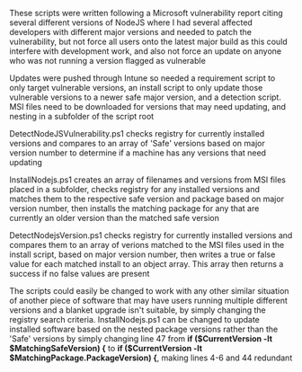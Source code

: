 These scripts were written following a Microsoft vulnerability report citing several different versions of NodeJS where I had several affected developers with different major versions and needed to patch the vulnerability, but not force all users onto the latest major build as this could interfere with development work, and also not force an update on anyone who was not running a version flagged as vulnerable

Updates were pushed through Intune so needed a requirement script to only target vulnerable versions, an install script to only update those vulnerable versions to a newer safe major version, and a detection script. MSI files need to be downloaded for versions that may need updating, and nesting in a subfolder of the script root

DetectNodeJSVulnerability.ps1 checks registry for currently installed versions and compares to an array of 'Safe' versions based on major version number to determine if a machine has any versions that need updating

InstallNodejs.ps1 creates an array of filenames and versions from MSI files placed in a subfolder, checks registry for any installed versions and matches them to the respective safe version and package based on major version number, then installs the matching package for any that are currently an older version than the matched safe version

DetectNodejsVersion.ps1 checks registry for currently installed versions and compares them to an array of verions matched to the MSI files used in the install script, based on major version number, then writes a true or false value for each matched install to an object array. This array then returns a success if no false values are present

The scripts could easily be changed to work with any other similar situation of another piece of software that may have users running multiple different versions and a blanket upgrade isn't suitable, by simply changing the registry search criteria. InstallNodejs.ps1 can be changed to update installed software based on the nested package versions rather than the 'Safe' versions by simply changing line 47 from **if ($CurrentVersion -lt $MatchingSafeVersion) {** to **if ($CurrentVersion -lt $MatchingPackage.PackageVersion) {**, making lines 4-6 and 44 redundant
